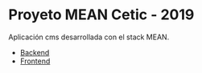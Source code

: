 # Proyeto MEAN Cetic - 2019

Aplicación cms desarrollada con el stack MEAN.

- [Backend](/backend)
- [Frontend](/frontend)